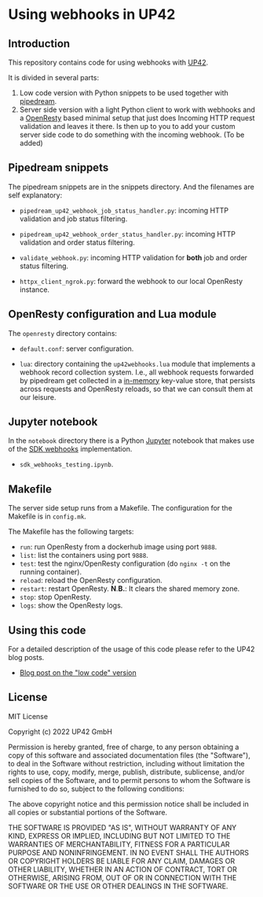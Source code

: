 # Using webhooks in UP42

## Introduction

This repository contains code for using webhooks with
[UP42](https://up42.com).

It is divided in several parts:

 1. Low code version with Python snippets to be used together with
    [pipedream](https://pipedream.com).
 2. Server side version with a light Python client to work with
    webhooks and a [OpenResty](https://openresty.org) based minimal
    setup that just does Incoming HTTP request validation and leaves
    it there. Is then up to you to add your custom server side code to
    do something with the incoming webhook. (To be added)

## Pipedream snippets

The pipedream snippets are in the snippets directory. And the
filenames are self explanatory:

 * `pipedream_up42_webhook_job_status_handler.py`: incoming HTTP
   validation and job status filtering.

 * `pipedream_up42_webhook_order_status_handler.py`: incoming HTTP
   validation and order status filtering.

 * `validate_webhook.py`: incoming HTTP validation for **both** job
   and order status filtering.

 * `httpx_client_ngrok.py`: forward the webhook to our local OpenResty
   instance.


## OpenResty configuration and Lua module

The `openresty` directory contains:

 * `default.conf`: server configuration.

 * `lua`: directory containing the `up42webhooks.lua` module that
   implements a webhook record collection system. I.e., all webhook
   requests forwarded by pipedream get collected in a
   [in-memory](https://nginx.org/en/docs/dev/development_guide.html#shared_memory)
   key-value store, that persists across requests and OpenResty
   reloads, so that we can consult them at our leisure.

## Jupyter notebook

In the `notebook` directory there is a Python
[Jupyter](https://jupyter.org) notebook that makes use of the
[SDK webhooks](https://sdk.up42.com/webhooks/) implementation.

 * `sdk_webhooks_testing.ipynb`.

## Makefile

The server side setup runs from a Makefile. The configuration for the
Makefile is in `config.mk`.

The Makefile has the following targets:

 * `run`: run OpenResty from a dockerhub image using port `9888`.
 * `list`: list the containers using port `9888`.
 * `test`: test the nginx/OpenResty configuration (do
   `nginx -t` on the running container).
 * `reload`: reload the OpenResty configuration.
 * `restart`: restart OpenResty. **N**.**B.**: It clears the shared
   memory zone.
 * `stop`: stop OpenResty.
 * `logs`: show the OpenResty logs.

## Using this code

For a detailed description of the usage of this code please refer to
the UP42 blog posts.

 * [Blog post on the "low code" version](https://up42.com/blog/tech/first-step-into-webhooks-no-code-required)


## License

MIT License

Copyright (c) 2022 UP42 GmbH

Permission is hereby granted, free of charge, to any person obtaining a copy
of this software and associated documentation files (the "Software"), to deal
in the Software without restriction, including without limitation the rights
to use, copy, modify, merge, publish, distribute, sublicense, and/or sell
copies of the Software, and to permit persons to whom the Software is
furnished to do so, subject to the following conditions:

The above copyright notice and this permission notice shall be included in all
copies or substantial portions of the Software.

THE SOFTWARE IS PROVIDED "AS IS", WITHOUT WARRANTY OF ANY KIND, EXPRESS OR
IMPLIED, INCLUDING BUT NOT LIMITED TO THE WARRANTIES OF MERCHANTABILITY,
FITNESS FOR A PARTICULAR PURPOSE AND NONINFRINGEMENT. IN NO EVENT SHALL THE
AUTHORS OR COPYRIGHT HOLDERS BE LIABLE FOR ANY CLAIM, DAMAGES OR OTHER
LIABILITY, WHETHER IN AN ACTION OF CONTRACT, TORT OR OTHERWISE, ARISING FROM,
OUT OF OR IN CONNECTION WITH THE SOFTWARE OR THE USE OR OTHER DEALINGS IN THE
SOFTWARE.

